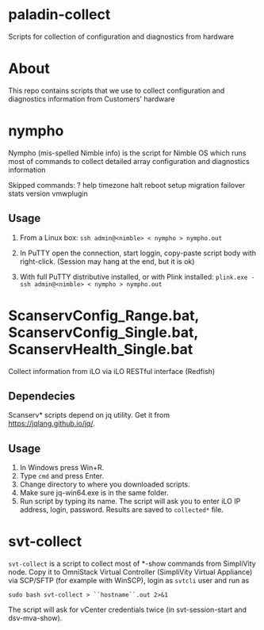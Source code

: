 # paladin-collect
Scripts for collection of configuration and diagnostics from hardware

# About
This repo contains scripts that we use to collect configuration and diagnostics information from Customers' hardware

# nympho
Nympho (mis-spelled Nimble info) is the script for Nimble OS which runs most of commands to collect detailed array configuration and diagnostics information

Skipped commands: ? help timezone halt reboot setup migration failover stats version vmwplugin

## Usage
1. From a Linux box:
`ssh admin@<nimble> < nympho > nympho.out`

1. In PuTTY open the connection, start loggin, copy-paste script body with right-click. (Session may hang at the end, but it is ok)

1. With full PuTTY distributive installed, or with Plink installed:
`plink.exe -ssh admin@<nimble> < nympho > nympho.out`

# ScanservConfig_Range.bat, ScanservConfig_Single.bat, ScanservHealth_Single.bat
Collect information from iLO via iLO RESTful interface (Redfish)

## Dependecies
Scanserv\* scripts depend on jq utility. Get it from <https://jqlang.github.io/jq/>.

## Usage
1. In Windows press Win+R.
1. Type `cmd` and press Enter.
1. Change directory to where you downloaded scripts.
1. Make sure jq-win64.exe is in the same folder.
1. Run script by typing its name. The script will ask you to enter iLO IP address, login, password. Results are saved to `collected*` file.

# svt-collect
`svt-collect` is a script to collect most of \*-show commands from SimpliVity node. Copy it to OmniStack Virtual Controller (SimpliVity Virtual Appliance) via SCP/SFTP (for example with WinSCP), login as `svtcli` user and run as

`sudo bash svt-collect > ``hostname``.out 2>&1`

The script will ask for vCenter credentials twice (in svt-session-start and dsv-mva-show).
